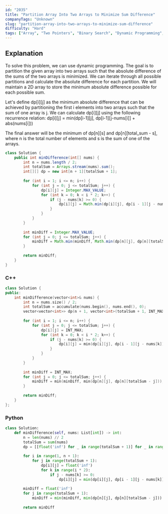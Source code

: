 ```yaml
---
id: "2035"
title: "Partition Array Into Two Arrays to Minimize Sum Difference"
companyTags: "Unknown"
slug: "partition-array-into-two-arrays-to-minimize-sum-difference"
difficulty: "Hard"
tags: ["Array", "Two Pointers", "Binary Search", "Dynamic Programming", "Bit Manipulation", "Ordered Set", "Bitmask"]
---
```


## Explanation

To solve this problem, we can use dynamic programming. The goal is to partition the given array into two arrays such that the absolute difference of the sums of the two arrays is minimized. We can iterate through all possible partitions and calculate the absolute difference for each partition. We will maintain a 2D array to store the minimum absolute difference possible for each possible sum.

Let's define dp[i][j] as the minimum absolute difference that can be achieved by partitioning the first i elements into two arrays such that the sum of one array is j. We can calculate dp[i][j] using the following recurrence relation:
dp[i][j] = min(dp[i-1][j], dp[i-1][j-nums[i]] + abs(nums[i]))

The final answer will be the minimum of dp[n][s] and dp[n][total_sum - s], where n is the total number of elements and s is the sum of one of the arrays.
```java
class Solution {
    public int minDifference(int[] nums) {
        int n = nums.length / 2;
        int totalSum = Arrays.stream(nums).sum();
        int[][] dp = new int[n + 1][totalSum + 1];
        
        for (int i = 1; i <= n; i++) {
            for (int j = 0; j <= totalSum; j++) {
                dp[i][j] = Integer.MAX_VALUE;
                for (int k = 0; k < i * 2; k++) {
                    if (j - nums[k] >= 0) {
                        dp[i][j] = Math.min(dp[i][j], dp[i - 1][j - nums[k]] + Math.abs(nums[k]));
                    }
                }
            }
        }
        
        int minDiff = Integer.MAX_VALUE;
        for (int j = 0; j <= totalSum; j++) {
            minDiff = Math.min(minDiff, Math.min(dp[n][j], dp[n][totalSum - j]));
        }
        
        return minDiff;
    }
}
```

### C++
```cpp
class Solution {
public:
    int minDifference(vector<int>& nums) {
        int n = nums.size() / 2;
        int totalSum = accumulate(nums.begin(), nums.end(), 0);
        vector<vector<int>> dp(n + 1, vector<int>(totalSum + 1, INT_MAX));
        
        for (int i = 1; i <= n; i++) {
            for (int j = 0; j <= totalSum; j++) {
                dp[i][j] = INT_MAX;
                for (int k = 0; k < i * 2; k++) {
                    if (j - nums[k] >= 0) {
                        dp[i][j] = min(dp[i][j], dp[i - 1][j - nums[k]] + abs(nums[k]));
                    }
                }
            }
        }
        
        int minDiff = INT_MAX;
        for (int j = 0; j <= totalSum; j++) {
            minDiff = min(minDiff, min(dp[n][j], dp[n][totalSum - j]));
        }
        
        return minDiff;
    }
};
```

### Python
```python
class Solution:
    def minDifference(self, nums: List[int]) -> int:
        n = len(nums) // 2
        totalSum = sum(nums)
        dp = [[float('inf') for _ in range(totalSum + 1)] for _ in range(n + 1)]
        
        for i in range(1, n + 1):
            for j in range(totalSum + 1):
                dp[i][j] = float('inf')
                for k in range(i * 2):
                    if j - nums[k] >= 0:
                        dp[i][j] = min(dp[i][j], dp[i - 1][j - nums[k]] + abs(nums[k]))
        
        minDiff = float('inf')
        for j in range(totalSum + 1):
            minDiff = min(minDiff, min(dp[n][j], dp[n][totalSum - j]))
        
        return minDiff
```